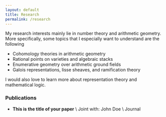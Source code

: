 ```yaml
---
layout: default
title: Research
permalink: /research
---
```

My research interests mainly lie in number theory and arithmetic geometry. More specifically, some topics that I especially want to understand are the following

- Cohomology theories in arithmetic geometry
- Rational points on varieties and algebraic stacks
- Enumerative geometry over arithmetic ground fields
- Galois representations, lisse sheaves, and ramification theory

I would also love to learn more about representation theory and mathematical logic. 

### Publications
- **This is the title of your paper** \\
Joint with: John Doe  \\
Journal